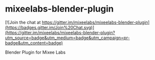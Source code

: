 mixeelabs-blender-plugin
========================

[![Join the chat at https://gitter.im/mixeelabs/mixeelabs-blender-plugin](https://badges.gitter.im/Join%20Chat.svg)](https://gitter.im/mixeelabs/mixeelabs-blender-plugin?utm_source=badge&utm_medium=badge&utm_campaign=pr-badge&utm_content=badge)

Blender Plugin for Mixee Labs
